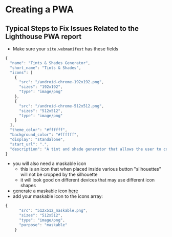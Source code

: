 # Creating a PWA

## Typical Steps to Fix Issues Related to the Lighthouse PWA report

- Make sure your `site.webmanifest` has these fields

```js
{
  "name": "Tints & Shades Generator",
  "short_name": "Tints & Shades",
  "icons": [
    {
      "src": "/android-chrome-192x192.png",
      "sizes": "192x192",
      "type": "image/png"
    },
    {
      "src": "/android-chrome-512x512.png",
      "sizes": "512x512",
      "type": "image/png"
    }
  ],
  "theme_color": "#ffffff",
  "background_color": "#ffffff",
  "display": "standalone",
  "start_url": ".",
  "description": "A tint and shade generator that allows the user to copy and paste the values generated straight into their CSS file."
}
```

- you will also need a maskable icon
  - this is an icon that when placed inside various button "silhouettes" will not be cropped by the silhouette
  - it will look good on different devices that may use different icon shapes
- generate a maskable icon [here]("https://progressier.com/maskable-icons-editor" "click to be taken to Progressier, where you can upload a file to create a maskable icon.")
- add your maskable icon to the icons array:

```js
{
      "src": "512x512_maskable.png",
      "sizes": "512x512",
      "type": "image/png",
      "purpose": "maskable"
    }
```
